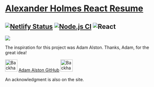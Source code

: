 # [Alexander Holmes React Resume](https://alexanderholmes.netlify.app/)

[![Netlify Status](https://api.netlify.com/api/v1/badges/17cc2cc2-7246-43df-add3-5016f07f35d8/deploy-status)](https://app.netlify.com/sites/alexanderholmes/deploys)
[![Node.js CI](https://github.com/AlexanderHolmes0/React_Personal_Site/actions/workflows/node.js.yml/badge.svg)](https://github.com/AlexanderHolmes0/React_Personal_Site/actions/workflows/node.js.yml)
![React](https://img.shields.io/badge/-React-000?&logo=React)
--
[![](https://github.com/AlexanderHolmes0/React_Personal_Site/blob/main/Banner.gif)](https://alexanderholmes.netlify.app/)

The inspiration for this project was Adam Alston. Thanks, Adam, for the great idea! 

<img src="https://raw.githubusercontent.com/Tarikul-Islam-Anik/Animated-Fluent-Emojis/master/Emojis/Hand%20gestures/Backhand%20Index%20Pointing%20Right%20Light%20Skin%20Tone.png" alt="Backhand Index Pointing Right Light Skin Tone" width="40" height="40" /> [Adam Alston GitHub](https://github.com/adamalston) <img src="https://raw.githubusercontent.com/Tarikul-Islam-Anik/Animated-Fluent-Emojis/master/Emojis/Hand%20gestures/Backhand%20Index%20Pointing%20Left%20Light%20Skin%20Tone.png" alt="Backhand Index Pointing Left Light Skin Tone" width="40" height="40" />

An acknowledgment is also on the site.

